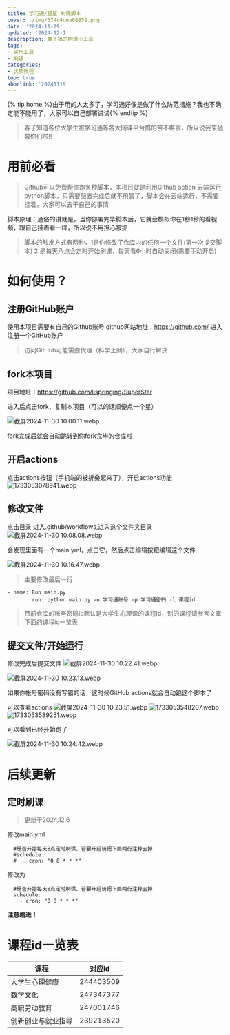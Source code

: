 ```yaml
---
title: 学习通/超星 刷课脚本
cover: ./img/674c4cea68859.png
date: '2024-11-29'
updated: '2024-12-1'
description: 春子搞的刷课小工具
tags:
- 实用工具
- 刷课
categories:
- 优质教程
top: true
abbrlink: '20241119'
---
```


{% tip home %}由于用的人太多了，学习通好像是做了什么防范措施？我也不确定能不能用了，大家可以自己部署试试{% endtip %}

>春子知道各位大学生被学习通等各大网课平台搞的苦不堪言，所以说我来拯救你们啦!!

# 用前必看

>Github可以免费帮你跑各种脚本，本项目就是利用Github action 云端运行python脚本，只需要配置完成后就不用管了，脚本会在云端运行，不需要挂着，大家可以去干自己的事情

脚本原理：通俗的讲就是，当你部署完毕脚本后，它就会模拟你在1秒1秒的看视频，跟自己挂着看一样，所以说不用担心被抓

>脚本的触发方式有两种，1是你修改了仓库内的任何一个文件(第一次提交脚本) 2.是每天八点会定时开始刷课，每天看6小时自动关闭(需要手动开启)


# 如何使用？

## 注册GitHub账户

使用本项目需要有自己的Github账号
github网站地址：https://github.com/
进入注册一个GitHub账户

>访问GitHub可能需要代理（科学上网），大家自行解决

## fork本项目

项目地址：https://github.com/lispringing/SuperStar

进入后点击fork，复制本项目（可以的话顺便点一个星）

![截屏2024-11-30 10.00.11.webp](https://blog.springing.top/img/674a726865c9f.png)

fork完成后就会自动跳转到你fork完毕的仓库啦
## 开启actions
点击actions按钮（手机端的被折叠起来了），开启actions功能
![1733053078941.webp](https://blog.springing.top/img/674c4a99a1ea1.png)

## 修改文件

点击目录
进入.github/workflows,进入这个文件夹目录
![截屏2024-11-30 10.08.08.webp](https://blog.springing.top/img/674a73c958ea2.png)

会发现里面有一个main.yml，点击它，然后点击编辑按钮编辑这个文件

![截屏2024-11-30 10.16.47.webp](https://immm.springing.top/2024/11/30/674a75e329160.webp)

>主要修改最后一行


```
- name: Run main.py
        run: python main.py -u 学习通账号 -p 学习通密码 -l 课程id 
```

>目前仓库的账号密码id默认是大学生心理课的课程id，别的课程请参考文章下面的课程id一览表

## 提交文件/开始运行
修改完成后提交文件
![截屏2024-11-30 10.22.41.webp](https://immm.springing.top/2024/11/30/674a7792ae963.webp)

![截屏2024-11-30 10.23.13.webp](https://immm.springing.top/2024/11/30/674a77aa6fdba.webp)

如果你帐号密码没有写错的话，这时候GitHub actions就会自动跑这个脚本了

可以查看actions
![截屏2024-11-30 10.23.51.webp](https://immm.springing.top/2024/11/30/674a79908e6d3.webp)
![1733053548207.webp](https://immm.springing.top/2024/12/01/674c4c6e1206f.webp)
![1733053589251.webp](https://immm.springing.top/2024/12/01/674c4c9756170.webp)

可以看到已经开始跑了

![截屏2024-11-30 10.24.42.webp](https://immm.springing.top/2024/11/30/674a79baedfa6.webp)

# 后续更新
## 定时刷课

>更新于2024.12.6

修改main.yml
```
  #是否开始每天8点定时刷课，若要开启请把下面两行注释去掉
  #schedule:
  #  - cron: "0 8 * * *" 
```
修改为
```
  #是否开始每天8点定时刷课，若要开启请把下面两行注释去掉
  schedule:
    - cron: "0 8 * * *" 
```
**注意缩进！**


# 课程id一览表

| 课程 | 对应id |
| ----------- | ----------- |
| 大学生心理健康 | 244403509 |
| 数学文化 | 247347377 |
| 高职劳动教育 | 247001746 |
|创新创业与就业指导| 239213520 |





